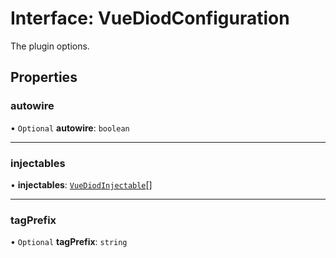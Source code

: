 # Interface: VueDiodConfiguration

The plugin options.

## Properties

### autowire

• `Optional` **autowire**: `boolean`

___

### injectables

• **injectables**: [`VueDiodInjectable`](VueDiodInjectable.md)[]

___

### tagPrefix

• `Optional` **tagPrefix**: `string`
